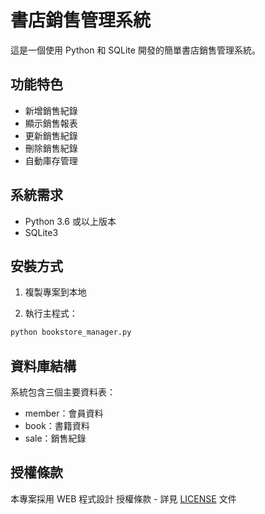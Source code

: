 # 書店銷售管理系統

這是一個使用 Python 和 SQLite 開發的簡單書店銷售管理系統。

## 功能特色

- 新增銷售紀錄
- 顯示銷售報表
- 更新銷售紀錄
- 刪除銷售紀錄
- 自動庫存管理

## 系統需求

- Python 3.6 或以上版本
- SQLite3

## 安裝方式

1. 複製專案到本地

2. 執行主程式：

```bash
python bookstore_manager.py
```

## 資料庫結構

系統包含三個主要資料表：

- member：會員資料
- book：書籍資料
- sale：銷售紀錄

## 授權條款

本專案採用 WEB 程式設計 授權條款 - 詳見 [LICENSE](LICENSE) 文件
